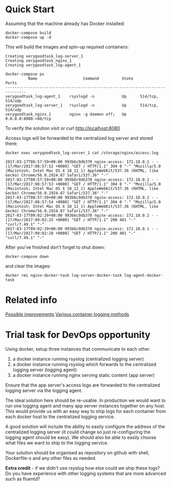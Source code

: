 # Quick Start

Assuming that the machine already has Docker installed:

```
docker-compose build
docker-compose up -d
```

This will build the images and spin-up required containers:

```
Creating verygoodtask_log-server_1
Creating verygoodtask_nginx_1
Creating verygoodtask_log-agent_1
```

```
docker-compose ps
          Name                    Command          State          Ports         
-------------------------------------------------------------------------------
verygoodtask_log-agent_1    rsyslogd -n            Up      514/tcp, 514/udp     
verygoodtask_log-server_1   rsyslogd -n            Up      514/tcp, 514/udp     
verygoodtask_nginx_1        nginx -g daemon off;   Up      0.0.0.0:8080->80/tcp 
```

To verify the solution visit or curl [http://localhost:8080](http://localhost:8080)

Access logs will be forwarded to the centralized log server and stored there:

```
docker exec verygoodtask_log-server_1 cat /storage/nginx/access.log

2017-03-17T08:57:59+00:00 993b6c9db370 nginx-access: 172.18.0.1 - - [17/Mar/2017:08:57:52 +0000] "GET / HTTP/1.1" 304 0 "-" "Mozilla/5.0 (Macintosh; Intel Mac OS X 10_12_1) AppleWebKit/537.36 (KHTML, like Gecko) Chrome/56.0.2924.87 Safari/537.36" "-"
2017-03-17T08:57:59+00:00 993b6c9db370 nginx-access: 172.18.0.1 - - [17/Mar/2017:08:57:53 +0000] "GET / HTTP/1.1" 304 0 "-" "Mozilla/5.0 (Macintosh; Intel Mac OS X 10_12_1) AppleWebKit/537.36 (KHTML, like Gecko) Chrome/56.0.2924.87 Safari/537.36" "-"
2017-03-17T08:57:59+00:00 993b6c9db370 nginx-access: 172.18.0.1 - - [17/Mar/2017:08:57:54 +0000] "GET / HTTP/1.1" 304 0 "-" "Mozilla/5.0 (Macintosh; Intel Mac OS X 10_12_1) AppleWebKit/537.36 (KHTML, like Gecko) Chrome/56.0.2924.87 Safari/537.36" "-"
2017-03-17T09:02:29+00:00 993b6c9db370 nginx-access: 172.18.0.1 - - [17/Mar/2017:09:02:25 +0000] "GET / HTTP/1.1" 200 401 "-" "curl/7.49.1" "-"
2017-03-17T09:02:29+00:00 993b6c9db370 nginx-access: 172.18.0.1 - - [17/Mar/2017:09:02:28 +0000] "GET / HTTP/1.1" 200 401 "-" "curl/7.49.1" "-"
```

After you've finished don't forget to shut down:

```
docker-compose down
```

and clear the images:

```
docker rmi nginx-docker-task log-server-docker-task log-agent-docker-task
```


# Related info

[Possible improvements](https://github.com/adubeniuk/verygoodtask/issues/2)
[Various container logging methods](https://github.com/adubeniuk/verygoodtask/issues/1#issuecomment-287306454)



# Trial task for DevOps opportunity 


Using docker, setup three instances that communicate to each other.

1. a docker instance running rsyslog (centralized logging server)
2. a docker instance running rsyslog which forwards to the centralized logging server (logging agent)
3. a docker instance running nginx serving static content (app server)

Ensure that the app server's access logs are forwarded to the centralized logging server via the logging agent.

The ideal solution here should be re-usable. In production we would want to run one logging agent and many app server instances together on any host. This would provide us with an easy way to ship logs for each container from each docker host to the centralized logging service.

A good solution will include the ability to easily configure the address of the centralized logging server (it could change so just re-configuring the logging agent should be easy). We should also be able to easily choose what files we want to ship to the logging service.

Your solution should be organised as repository on github with shell, Dockerfile-s and any other files as needed.

**Extra credit** - if we didn't use rsyslog how else could we ship these logs? Do you have experience with other logging systems that are more advanced such as fluentd?
